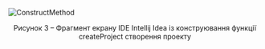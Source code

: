 ![ConstructMethod]()
<div align="center">
  <p>Рисунок 3 – Фрагмент екрану IDE Intellij Idea із конструювання функції createProject створення проекту</p>
</div>


